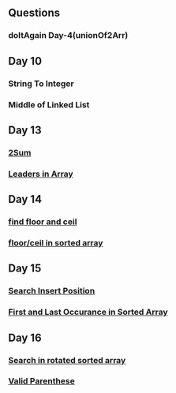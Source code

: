 ## Questions

### doItAgain Day-4(unionOf2Arr)

## Day 10

### String To Integer

### Middle of Linked List

## Day 13

### [2Sum](https://leetcode.com/problems/two-sum/description/)

### [Leaders in Array](https://www.geeksforgeeks.org/problems/leaders-in-an-array-1587115620/1)

## Day 14

### [find floor and ceil](https://www.geeksforgeeks.org/problems/ceil-the-floor2802/1)

### [floor/ceil in sorted array](https://www.geeksforgeeks.org/problems/floor-in-a-sorted-array-1587115620/1?track=DSASP-Searching&amp%253BbatchId=154)

## Day 15

### [Search Insert Position](https://leetcode.com/problems/search-insert-position/description/)

### [First and Last Occurance in Sorted Array](https://leetcode.com/problems/find-first-and-last-position-of-element-in-sorted-array/description/)

## Day 16

### [Search in rotated sorted array](https://leetcode.com/problems/search-in-rotated-sorted-array/)

### [Valid Parenthese](https://leetcode.com/problems/valid-parentheses/)
